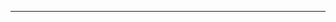 <!--
CO_OP_TRANSLATOR_METADATA:
{
  "original_hash": "685f55cb07de19b52a30ce6e8b6d889e",
  "translation_date": "2025-08-28T21:02:52+00:00",
  "source_file": "03-CoreGenerativeAITechniques/README.md",
  "language_code": "hu"
}
-->


---

